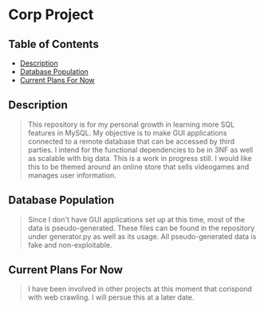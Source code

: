 # Corp Project

## Table of Contents

* [Description](https://github.com/Dr1p5ter/Corp_Project#Description)
* [Database Population](https://github.com/Dr1p5ter/Corp_Project#Database_Population)
* [Current Plans For Now](https://github.com/Dr1p5ter/Corp_Project#Current_Plans_For_Now)

## Description

> This repository is for my personal growth in learning more SQL features in MySQL. My objective is to make GUI applications connected to a remote database that can be accessed by third parties. I intend for the functional dependencies to be in 3NF as well as scalable with big data. This is a work in progress still. I would like this to be themed around an online store that sells videogames and manages user information.

## Database Population

> Since I don't have GUI applications set up at this time, most of the data is pseudo-generated. These files can be found in the repository under generator.py as well as its usage. All pseudo-generated data is fake and non-exploitable.

## Current Plans For Now

> I have been involved in other projects at this moment that corispond with web crawling. I will persue this at a later date.
